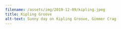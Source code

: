 ```yaml
---
filename: /assets/img/2019-12-09/kipling.jpeg
title: Kipling Groove
alt-text: Sunny day on Kipling Groove, Gimmer Crag
---
```


